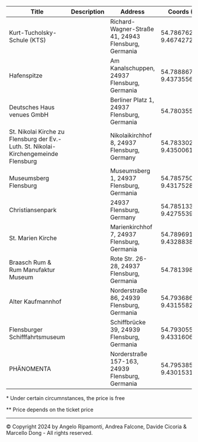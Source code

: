 | Title | Description | Address | Coords (Lat, Long) | Price | Length |
|-------|-------------|---------|--------|-------|---------|
| Kurt-Tucholsky-Schule (KTS) | | Richard-Wagner-Straße 41, 24943 Flensburg, Germania | 54.78676223754883, 9.467427253723145 | FREE | |
| Hafenspitze | | Am Kanalschuppen, 24937 Flensburg, Germania | 54.7888678, 9.4373556 | FREE | 
| Deutsches Haus venues GmbH | | Berliner Platz 1, 24937 Flensburg, Germania | 54.780355, 9.4380613 | ** | 
| St. Nikolai Kirche zu Flensburg der Ev.-Luth. St. Nikolai-Kirchengemeinde Flensburg | | Nikolaikirchhof 8, 24937 Flensburg, Germany | 54.783302307128906, 9.435006141662598 | 40,-/35,-/30,-/25,-/20,-EUR | 
| Museumsberg Flensburg | | Museumsberg 1, 24937 Flensburg, Germania | 54.7857506, 9.4317528 | 8 EUR |
| Christiansenpark | | 24937 Flensburg, Germany | 54.7851333, 9.4275539 | FREE |
| St. Marien Kirche | | Marienkirchhof 7, 24937 Flensburg, Germania | 54.7896917, 9.4328838 | 8 EUR |
| Braasch Rum & Rum Manufaktur Museum | | Rote Str. 26-28, 24937 Flensburg, Germania | 54.7813982, 9.435514 | FREE |
| Alter Kaufmannhof | | Norderstraße 86, 24939 Flensburg, Germania | 54.7936867, 9.4315582 | FREE |
| Flensburger Schifffahrtsmuseum | | Schiffbrücke 39, 24939 Flensburg, Germania | 54.7930556, 9.4331606 | 8* EUR |
| PHÄNOMENTA | | Norderstraße 157-163, 24939 Flensburg, Germania | 54.7953852, 9.4301531 | 14 EUR |

\* Under certain circumnstances, the price is free

\*\* Price depends on the ticket price

---
© Copyright 2024 by Angelo Ripamonti, Andrea Falcone, Davide Cicoria & Marcello Dong - All rights reserved.